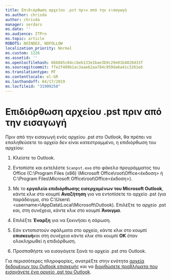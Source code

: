 ```yaml
---
title: Επιδιόρθωση αρχείου .pst πριν από την εισαγωγή
ms.author: chrisda
author: chrisda
manager: serdars
ms.date: ''
ms.audience: ITPro
ms.topic: article
ROBOTS: NOINDEX, NOFOLLOW
localization_priority: Normal
ms.custom: 1226
ms.assetid: ''
ms.openlocfilehash: 66b045c04ccbeb133e1bae3b9c29e01b4820d33f
ms.sourcegitcommit: ffe2f489b1ac3aae62aa784c959da6a41c3261eb
ms.translationtype: MT
ms.contentlocale: el-GR
ms.lasthandoff: 04/17/2019
ms.locfileid: "31909258"
---
```

# <a name="repair-pst-file-before-importing"></a>Επιδιόρθωση αρχείου .pst πριν από την εισαγωγή

Πριν από την εισαγωγή ενός αρχείου .pst στο Outlook, θα πρέπει να επαληθεύσετε το αρχείο δεν είναι κατεστραμμένο, η επιδιόρθωση του αρχείου:

1. Κλείστε το Outlook.

2. Εντοπίστε και εκτελέστε `Scanpst.exe` στο φάκελο προγράμματος του Office (C:\Program Files (x86) \Microsoft Office\root\Office\<έκδοση\> ή C:\Program Files\Microsoft Office\root\Office\<έκδοση\>).

3. Με το **εργαλείο επιδιόρθωσης εισερχομένων του Microsoft Outlook**, κάντε κλικ στο κουμπί **Αναζήτηση** για να εντοπίσετε το αρχείο .pst (για παράδειγμα, στο C:\Users\\<username\>\AppData\Local\Microsoft\Outlook). Επιλέξτε το αρχείο .pst και, στη συνέχεια, κάντε κλικ στο κουμπί **Άνοιγμα**.

4. Επιλέξτε **Έναρξη** για να ξεκινήσει η σάρωση.

5. Εάν εντοπιστούν σφάλματα στο αρχείο, κάντε κλικ στο κουμπί **επισκευή**και στη συνέχεια κάντε κλικ στο κουμπί **OK** όταν ολοκληρωθεί η επιδιόρθωση.

6. Προσπαθήστε να εισαγάγετε ξανά το αρχείο .pst στο Outlook.

Για περισσότερες πληροφορίες, ανατρέξτε στην ενότητα [αρχεία δεδομένων του Outlook επισκευής](https://support.office.com/article/25663bc3-11ec-4412-86c4-60458afc5253) και να [διορθώσετε προβλήματα που εισαγάγετε ένα αρχείο .pst του Outlook](https://support.office.com/article/2d2e50dc-5c36-4ab2-ab50-f1be733b3d6e).
